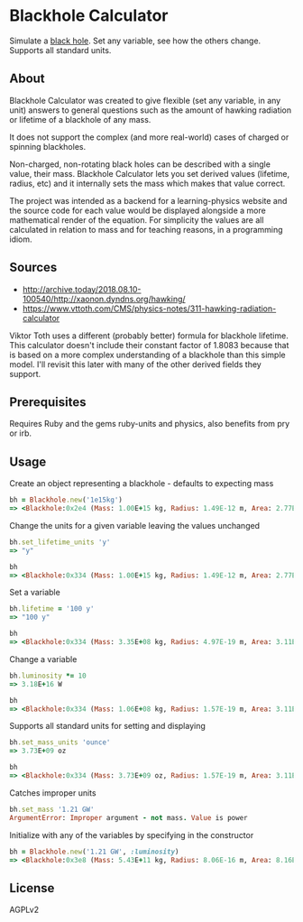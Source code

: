 # Blackhole Calculator

Simulate a [black hole](https://en.wikipedia.org/wiki/Black_hole). Set any variable, see how the others change. Supports all standard units.

## About

Blackhole Calculator was created to give flexible (set any variable, in any unit) answers to general questions such as the amount of hawking radiation or lifetime of a blackhole of any mass.

It does not support the complex (and more real-world) cases of charged or spinning blackholes.

Non-charged, non-rotating black holes can be described with a single value, their mass. Blackhole Calculator lets you set derived values (lifetime, radius, etc) and it internally sets the mass which makes that value correct.

The project was intended as a backend for a learning-physics website and the source code for each value would be displayed alongside a more mathematical render of the equation. For simplicity the values are all calculated in relation to mass and for teaching reasons, in a programming idiom.

## Sources

* http://archive.today/2018.08.10-100540/http://xaonon.dyndns.org/hawking/
* https://www.vttoth.com/CMS/physics-notes/311-hawking-radiation-calculator

Viktor Toth uses a different (probably better) formula for blackhole lifetime. This calculator doesn't include their constant factor of 1.8083 because that is based on a more complex understanding of a blackhole than this simple model. I'll revisit this later with many of the other derived fields they support.

## Prerequisites

Requires Ruby and the gems ruby-units and physics, also benefits from pry or irb.

## Usage

Create an object representing a blackhole - defaults to expecting mass
```ruby
bh = Blackhole.new('1e15kg')
=> <Blackhole:0x2e4 (Mass: 1.00E+15 kg, Radius: 1.49E-12 m, Area: 2.77E-23 m^2, Gravity: 3.03E+28 m/s^2, Entropy: 2.65E+46, Energy: 8.99E+31 J, Luminosity: 3.56E+02 W, Lifetime: 8.41E+28 s)>
```

Change the units for a given variable leaving the values unchanged
```ruby
bh.set_lifetime_units 'y'
=> "y"

bh
=> <Blackhole:0x334 (Mass: 1.00E+15 kg, Radius: 1.49E-12 m, Area: 2.77E-23 m^2, Gravity: 3.03E+28 m/s^2, Entropy: 2.65E+46, Energy: 8.99E+31 J, Luminosity: 3.56E+02 W, Lifetime: 2.67E+21 y)>
```

Set a variable
```ruby
bh.lifetime = '100 y'
=> "100 y"

bh
=> <Blackhole:0x334 (Mass: 3.35E+08 kg, Radius: 4.97E-19 m, Area: 3.11E-36 m^2, Gravity: 9.04E+34 m/s^2, Entropy: 2.97E+33, Energy: 3.01E+25 J, Luminosity: 3.18E+15 W, Lifetime: 1.00E+02 y)>
```

Change a variable
```ruby
bh.luminosity *= 10
=> 3.18E+16 W

bh
=> <Blackhole:0x334 (Mass: 1.06E+08 kg, Radius: 1.57E-19 m, Area: 3.11E-37 m^2, Gravity: 2.86E+35 m/s^2, Entropy: 2.97E+32, Energy: 9.51E+24 J, Luminosity: 3.18E+16 W, Lifetime: 3.16E+00 y)>
```

Supports all standard units for setting and displaying
```ruby
bh.set_mass_units 'ounce'
=> 3.73E+09 oz

bh
=> <Blackhole:0x334 (Mass: 3.73E+09 oz, Radius: 1.57E-19 m, Area: 3.11E-37 m^2, Gravity: 2.86E+35 m/s^2, Entropy: 3.70E+35, Energy: 9.51E+24 J, Luminosity: 3.18E+16 W, Lifetime: 3.16E+00 y)>
```

Catches improper units
```ruby
bh.set_mass '1.21 GW'
ArgumentError: Improper argument - not mass. Value is power
```

Initialize with any of the variables by specifying in the constructor
```ruby
bh = Blackhole.new('1.21 GW', :luminosity)
=> <Blackhole:0x3e8 (Mass: 5.43E+11 kg, Radius: 8.06E-16 m, Area: 8.16E-30 m^2, Gravity: 5.58E+31 m/s^2, Entropy: 7.81E+39, Energy: 4.88E+28 J, Luminosity: 1.21E+00 GW, Lifetime: 1.34E+19 s)>
```

## License

AGPLv2
